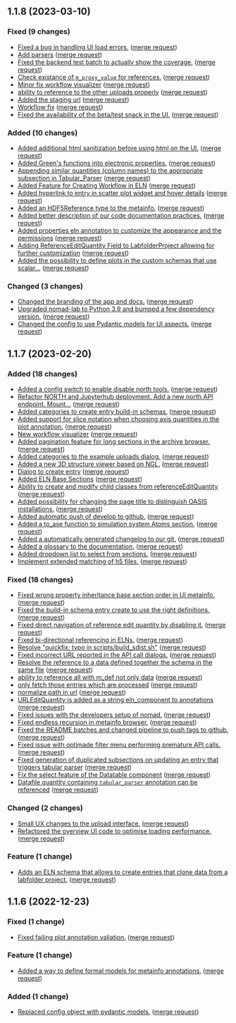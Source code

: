 
## 1.1.8 (2023-03-10)

### Fixed (9 changes)

- [Fixed a bug in handling UI load errors.](nomad-lab/nomad-FAIR@bc01f359fbd55048fff0c7213ba42ae53451add3) ([merge request](nomad-lab/nomad-FAIR!1143))
- [Add parsers](nomad-lab/nomad-FAIR@b1c177f75cd72dfabaea6137d93375357857b3a6) ([merge request](nomad-lab/nomad-FAIR!1136))
- [Fixed the backend test batch to actually show the coverage.](nomad-lab/nomad-FAIR@532eba1e0ae44f56a93a9580b11ac44d02fa49e5) ([merge request](nomad-lab/nomad-FAIR!1131))
- [Check existance of `m_proxy_value` for references.](nomad-lab/nomad-FAIR@79040365fd370257941f663b92a40984da3bd67b) ([merge request](nomad-lab/nomad-FAIR!1123))
- [Minor fix workflow visualizer](nomad-lab/nomad-FAIR@1b0154166bf24b17a701e91564140e1fdfaf0d7f) ([merge request](nomad-lab/nomad-FAIR!1121))
- [ability to reference to the other uploads properly](nomad-lab/nomad-FAIR@8befc8efe92218aa63a63c562ac8057de54e5ba2) ([merge request](nomad-lab/nomad-FAIR!1070))
- [Added the staging url](nomad-lab/nomad-FAIR@5a0b31a7cff12106a28f0fc02bba7fda764d4708) ([merge request](nomad-lab/nomad-FAIR!1086))
- [Workflow fix](nomad-lab/nomad-FAIR@75170b392d779cf9a27880fd83433c3d47a85b37) ([merge request](nomad-lab/nomad-FAIR!1113))
- [Fixed the availability of the beta/test snack in the UI.](nomad-lab/nomad-FAIR@a3f29510858bf6ba6056f1c52af177e70d24eacc) ([merge request](nomad-lab/nomad-FAIR!1134))

### Added (10 changes)

- [Added additional html sanitization before using html on the UI.](nomad-lab/nomad-FAIR@1f00ee39dd664090a3c0467c81dc7adb48c32e39) ([merge request](nomad-lab/nomad-FAIR!1140))
- [Added Green's functions into electronic properties.](nomad-lab/nomad-FAIR@105c975e35c2a9d179a007a016263e2db6b89448) ([merge request](nomad-lab/nomad-FAIR!1065))
- [Appending similar quantities (column names) to the appropriate subsection in Tabular_Parser](nomad-lab/nomad-FAIR@46a3bb8ca9a8798d9b37fe4ad242b7b459c18551) ([merge request](nomad-lab/nomad-FAIR!1088))
- [Added Feature for Creating Workflow in ELN](nomad-lab/nomad-FAIR@09e6c80bde3519d11cb42f85139adf1febf5c484) ([merge request](nomad-lab/nomad-FAIR!1101))
- [Added hyperlink to entry in scatter plot widget and hover details](nomad-lab/nomad-FAIR@6a8e55f9dee79aed241273d82aeb9d58016ee82d) ([merge request](nomad-lab/nomad-FAIR!1126))
- [Added an HDF5Reference type to the metainfo.](nomad-lab/nomad-FAIR@26de816576d73d05d4a2db79433abc6c4db610f4) ([merge request](nomad-lab/nomad-FAIR!1040))
- [Added better description of our code documentation practices.](nomad-lab/nomad-FAIR@eab55e797c21dcc8a2df68b451fb6bbc5f08fe60) ([merge request](nomad-lab/nomad-FAIR!1129))
- [Added properties eln annotation to customize the appearance and the permissions](nomad-lab/nomad-FAIR@87debf8136b58bb16d57ec8e7a492797504e60b1) ([merge request](nomad-lab/nomad-FAIR!1093))
- [Adding ReferenceEditQuantity Field to LabfolderProject allowing for further customization](nomad-lab/nomad-FAIR@c1c8adf0b1d8316e7cfb7bd7e505b46a202ca819) ([merge request](nomad-lab/nomad-FAIR!1025))
- [Added the possibility to define plots in the custom schemas that use scalar...](nomad-lab/nomad-FAIR@aba802ce34061d27c7bdf9863d30c0aa6605fd0f) ([merge request](nomad-lab/nomad-FAIR!1110))

### Changed (3 changes)

- [Changed the branding of the app and docs.](nomad-lab/nomad-FAIR@c8de145b9f95b9ef44fb511410256be17f375e0f) ([merge request](nomad-lab/nomad-FAIR!1135))
- [Upgraded nomad-lab to Python 3.9 and bumped a few dependency version.](nomad-lab/nomad-FAIR@5cb6d4a46c5ac6c4809e66cc288dee32a68721de) ([merge request](nomad-lab/nomad-FAIR!1125))
- [Changed the config to use Pydantic models for UI aspects.](nomad-lab/nomad-FAIR@de1ed6ffb8db168f6f7ae4f6e9addd59879f552f) ([merge request](nomad-lab/nomad-FAIR!1104))

## 1.1.7 (2023-02-20)

### Added (18 changes)

- [Added a config switch to enable disable north tools.](nomad-lab/nomad-FAIR@37d9b6db1e8044ae28476488e8c3ae1896e149ad) ([merge request](nomad-lab/nomad-FAIR!1099))
- [Refactor NORTH and Jupyterhub deployment. Add a new north API endpoint. Mount...](nomad-lab/nomad-FAIR@b0e28fa7fd3f47fcd538f33bd84bad659ee6549a) ([merge request](nomad-lab/nomad-FAIR!996))
- [Added categories to create entry build-in schemas.](nomad-lab/nomad-FAIR@6a2b96f58c29a09364523c1d140c13c6a9cf24b0) ([merge request](nomad-lab/nomad-FAIR!1085))
- [Added support for slice notation when choosing axis quantities in the plot annotation.](nomad-lab/nomad-FAIR@1fedce5e2a310fde2d304aa38262cbc79adeb289) ([merge request](nomad-lab/nomad-FAIR!1073))
- [New workflow visualizer](nomad-lab/nomad-FAIR@e02bfb3cc5fdcc5eb3beda6910a204e84fde7f5f) ([merge request](nomad-lab/nomad-FAIR!957))
- [Added pagination feature for long sections in the archive browser.](nomad-lab/nomad-FAIR@b13839fdaa1bdd111b2cd32e35a7887ce65db816) ([merge request](nomad-lab/nomad-FAIR!1081))
- [Added categories to the example uploads dialog.](nomad-lab/nomad-FAIR@994e272b478682f25fbdc5b8748ef09764a3ac8f) ([merge request](nomad-lab/nomad-FAIR!1080))
- [Added a new 3D structure viewer based on NGL.](nomad-lab/nomad-FAIR@91e8cd67247b5881b842df14014929098abce0df) ([merge request](nomad-lab/nomad-FAIR!776))
- [Dialog to create entry](nomad-lab/nomad-FAIR@5602071ffb659700360983e2ca7b27105de391b9) ([merge request](nomad-lab/nomad-FAIR!1032))
- [Added ELN Base Sections](nomad-lab/nomad-FAIR@4895124d43de7f3fe57b5c97281e3e86676cab4a) ([merge request](nomad-lab/nomad-FAIR!1037))
- [Ability to create and modify child classes from referenceEditQuantity](nomad-lab/nomad-FAIR@70ec0c443ea2cbf2481c162215283981b714b0b5) ([merge request](nomad-lab/nomad-FAIR!1019))
- [Added possibility for changing the page title to distinguish OASIS installations.](nomad-lab/nomad-FAIR@3604c83813251df4ec9c7daee021ba98cb7baca3) ([merge request](nomad-lab/nomad-FAIR!1056))
- [Added automatic push of develop to github.](nomad-lab/nomad-FAIR@e806087e77f8c6bcbeea9e42c218d0b377be3c6e) ([merge request](nomad-lab/nomad-FAIR!1047))
- [Added a to_ase function to simulation system Atoms section.](nomad-lab/nomad-FAIR@f97425cc835a08f4809a676af246c8ad8e2ea54f) ([merge request](nomad-lab/nomad-FAIR!1027))
- [Added a automatically generated changelog to our git.](nomad-lab/nomad-FAIR@fe795eff97145e0e28d61ca840cbb3069217d24a) ([merge request](nomad-lab/nomad-FAIR!1016))
- [Added a glossary to the documentation.](nomad-lab/nomad-FAIR@aa42834ed51b3d231a8edc58b00ea1f2dddc21f5) ([merge request](nomad-lab/nomad-FAIR!1024))
- [Added dropdown list to select from sections.](nomad-lab/nomad-FAIR@a332abed1318f60078463e2ee71ae68b2086ef1a) ([merge request](nomad-lab/nomad-FAIR!992))
- [Implement extended matching of h5 files.](nomad-lab/nomad-FAIR@96372aa26a0675a0bbae99b8e5059f5e0f1a5f3a) ([merge request](nomad-lab/nomad-FAIR!1023))

### Fixed (18 changes)

- [Fixed wrong property inheritance base section order in UI metainfo.](nomad-lab/nomad-FAIR@9cbd6d9c37d21f06cf9fc3f5d9fbde746d7873b3) ([merge request](nomad-lab/nomad-FAIR!1098))
- [Fixed the build-in schema entry create to use the right definitions.](nomad-lab/nomad-FAIR@8db7bb1be8ab502f4aef178107f50d27297123a2) ([merge request](nomad-lab/nomad-FAIR!1095))
- [Fixed direct navigation of reference edit quantity by disabling it.](nomad-lab/nomad-FAIR@b6ba106989192407954d7846f13abfe13fde431d) ([merge request](nomad-lab/nomad-FAIR!1095))
- [Fixed bi-directional referencing in ELNs.](nomad-lab/nomad-FAIR@b5f8c7ac5f120943f5c235e3ee216424b26f0188) ([merge request](nomad-lab/nomad-FAIR!1095))
- [Resolve "quickfix: typo in scripts/build_sdist.sh"](nomad-lab/nomad-FAIR@0abcb2a53011529d628074203e4b6a67a5fbdf25) ([merge request](nomad-lab/nomad-FAIR!1090))
- [Fixed incorrect URL reported in the API call dialogs.](nomad-lab/nomad-FAIR@1f58dd2f3271c95829867933255bbb11c2540e61) ([merge request](nomad-lab/nomad-FAIR!1089))
- [Resolve the reference to a data defined together the schema in the same file](nomad-lab/nomad-FAIR@94a58aeaf49970b8bc9f8b1ef9605b790e125d31) ([merge request](nomad-lab/nomad-FAIR!1079))
- [ability to reference all with m_def not only data](nomad-lab/nomad-FAIR@d56a3645ed3515a2e63231d93ca013b4b6be3316) ([merge request](nomad-lab/nomad-FAIR!1079))
- [only fetch those entries which are processed](nomad-lab/nomad-FAIR@029e5ead244382330856fc541c4ad3c9d5d2e3c2) ([merge request](nomad-lab/nomad-FAIR!1079))
- [normalize path in url](nomad-lab/nomad-FAIR@d6fbcec4bc58b20910ea283dd3c6c1b741866b9d) ([merge request](nomad-lab/nomad-FAIR!1079))
- [URLEditQuantity is added as a string eln_component to annotations](nomad-lab/nomad-FAIR@a5a916b32358bfa4648ce7899e5dd0cf59186a40) ([merge request](nomad-lab/nomad-FAIR!1062))
- [Fixed issues with the developers setup of nomad.](nomad-lab/nomad-FAIR@d76fc7e061fb6a1662cfa13da6519dde51345ffa) ([merge request](nomad-lab/nomad-FAIR!1064))
- [Fixed endless recursion in metainfo browser.](nomad-lab/nomad-FAIR@1443063a8b3a8df36975204c12d23ba51b9962e2) ([merge request](nomad-lab/nomad-FAIR!1059))
- [Fixed the README batches and changed pipeline to push tags to github.](nomad-lab/nomad-FAIR@8c42e102387b2d0c5f0a55fd368b266306b705f1) ([merge request](nomad-lab/nomad-FAIR!1057))
- [Fixed issue with optimade filter menu performing premature API calls.](nomad-lab/nomad-FAIR@7c4ad789591ce6a30cb6236825798e440711ce21) ([merge request](nomad-lab/nomad-FAIR!1048))
- [Fixed generation of duplicated subsections on updating an entry that triggers tabular parser](nomad-lab/nomad-FAIR@e91176fe2a197f9d8450e29dc8b599f669ecad1d) ([merge request](nomad-lab/nomad-FAIR!1033))
- [Fix the select feature of the Datatable component](nomad-lab/nomad-FAIR@8fd52ed7bccc14c13c6c83d90e3a931df3cf9d25) ([merge request](nomad-lab/nomad-FAIR!1060))
- [Datafile quantity containing `tabular_parser` annotation can be referenced](nomad-lab/nomad-FAIR@8ad191bf7f37b9c1286200127f6f5b2f0cf3701a) ([merge request](nomad-lab/nomad-FAIR!1017))

### Changed (2 changes)

- [Small UX changes to the upload interface.](nomad-lab/nomad-FAIR@5e18b0e12d4ce4d608a5cd68efbeb02ee2d51f04) ([merge request](nomad-lab/nomad-FAIR!1085))
- [Refactored the overview UI code to optimise loading performance.](nomad-lab/nomad-FAIR@161051655e8b9406197247ed943e027fdd13771b) ([merge request](nomad-lab/nomad-FAIR!1075))

### Feature (1 change)

- [Adds an ELN schema that allows to create entries that clone data from a labfolder project.](nomad-lab/nomad-FAIR@166a8aaa65f63bf368453365689e1dab577fc94d) ([merge request](nomad-lab/nomad-FAIR!948))

## 1.1.6 (2022-12-23)

### Fixed (1 change)

- [Fixed failing plot annotation valiation.](nomad-lab/nomad-FAIR@3cd5d0635566d9882e1c44cd922e113dfbeb1292) ([merge request](nomad-lab/nomad-FAIR!1005))

### Feature (1 change)

- [Added a way to define formal models for metainfo annotations.](nomad-lab/nomad-FAIR@6a84b55e17dd5cd41cb5ba571f2451d528dbe6a0) ([merge request](nomad-lab/nomad-FAIR!990))

### Added (1 change)

- [Replaced config object with pydantic models.](nomad-lab/nomad-FAIR@b9c1e023d95d14fd337b98a7ac895f505d4715a9) ([merge request](nomad-lab/nomad-FAIR!981))

